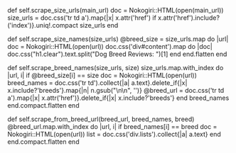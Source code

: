 def self.scrape_size_urls(main_url)
  doc = Nokogiri::HTML(open(main_url))
  size_urls = doc.css('tr td a').map{|x| x.attr('href') if x.attr('href').include?('index')}.uniq!.compact
  size_urls
end

def self.scrape_size_names(size_urls)
  @breed_size = size_urls.map do |url|
    doc = Nokogiri::HTML(open(url))
      doc.css('div#content').map do |doc|
      doc.css("h1.clear").text.split("Dog Breed Reviews: ")[1]
    end
  end.flatten
end

def self.scrape_breed_names(size_urls, size)
  size_urls.map.with_index do |url, i|
    if @breed_size[i] == size
      doc = Nokogiri::HTML(open(url))
      breed_names = doc.css('tr td').collect{|a| a.text}.delete_if{|x| x.include?'breeds'}.map{|n| n.gsub("\n\n", '')}
      @breed_url = doc.css('tr td a').map{|x| x.attr('href')}.delete_if{|x| x.include?'breeds'}
    end
    breed_names
  end.compact.flatten
end

def self.scrape_from_breed_url(breed_url, breed_names, breed)
  @breed_url.map.with_index do |url, i|
    if breed_names[i] == breed
      doc = Nokogiri::HTML(open(url))
      list = doc.css('div.lists').collect{|a| a.text}
    end
  end.compact.flatten
end
